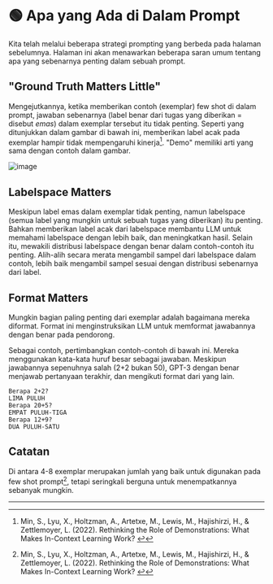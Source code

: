 # 🟢 Apa yang Ada di Dalam Prompt

Kita telah melalui beberapa strategi prompting yang berbeda pada halaman sebelumnya. Halaman ini akan menawarkan beberapa saran umum tentang apa yang sebenarnya penting dalam sebuah prompt.

## "Ground Truth Matters Little"

Mengejutkannya, ketika memberikan contoh (exemplar) few shot di dalam prompt, jawaban sebenarnya (label benar dari tugas yang diberikan = disebut *emas*) dalam exemplar tersebut itu tidak penting. Seperti yang ditunjukkan dalam gambar di bawah ini, memberikan label acak pada exemplar hampir tidak mempengaruhi kinerja[^1]. "Demo" memiliki arti yang sama dengan contoh dalam gambar.

![image](https://github.com/trigaten/Learn_Prompting/assets/4091265/d5263a97-beef-46cc-a96e-bd536bec8e88)


## Labelspace Matters

Meskipun label emas dalam exemplar tidak penting, namun labelspace (semua label yang mungkin untuk sebuah tugas yang diberikan) itu penting. Bahkan memberikan label acak dari labelspace membantu LLM untuk memahami labelspace dengan lebih baik, dan meningkatkan hasil. Selain itu, mewakili distribusi labelspace dengan benar dalam contoh-contoh itu penting. Alih-alih secara merata mengambil sampel dari labelspace dalam contoh, lebih baik mengambil sampel sesuai dengan distribusi sebenarnya dari label.

## Format Matters

Mungkin bagian paling penting dari exemplar adalah bagaimana mereka diformat. Format ini menginstruksikan LLM untuk memformat jawabannya dengan benar pada pendorong.

Sebagai contoh, pertimbangkan contoh-contoh di bawah ini. Mereka menggunakan kata-kata huruf besar sebagai jawaban. Meskipun jawabannya sepenuhnya salah (2+2 bukan 50), GPT-3 dengan benar menjawab pertanyaan terakhir, dan mengikuti format dari yang lain.

```
Berapa 2+2?
LIMA PULUH
Berapa 20+5?
EMPAT PULUH-TIGA
Berapa 12+9?
DUA PULUH-SATU
```

## Catatan

Di antara 4-8 exemplar merupakan jumlah yang baik untuk digunakan pada few shot prompt[^1], tetapi seringkali berguna untuk menempatkannya sebanyak mungkin.

---

[^1]: Min, S., Lyu, X., Holtzman, A., Artetxe, M., Lewis, M., Hajishirzi, H., & Zettlemoyer, L. (2022). Rethinking the Role of Demonstrations: What Makes In-Context Learning Work?
[↩](https://learnprompting.org/docs/intermediate/whats_in_a_prompt#fnref-1)
